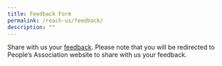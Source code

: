 ```yaml
---
title: Feedback Form
permalink: /reach-us/feedback/
description: ""
---
```

Share with us your [feedback](https://form.gov.sg/62e8e68d9b241b001207dbdf).
Please note that you will be redirected to People’s Association website to share with us your feedback.